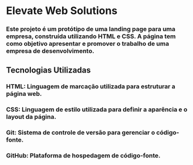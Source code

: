 # Elevate Web Solutions
### Este projeto é um protótipo de uma landing page para uma empresa, construída utilizando HTML e CSS. A página tem como objetivo apresentar e promover o trabalho de uma empresa de desenvolvimento.
## Tecnologias Utilizadas
### HTML: Linguagem de marcação utilizada para estruturar a página web.
### CSS: Linguagem de estilo utilizada para definir a aparência e o layout da página.
### Git: Sistema de controle de versão para gerenciar o código-fonte.
### GitHub: Plataforma de hospedagem de código-fonte.
